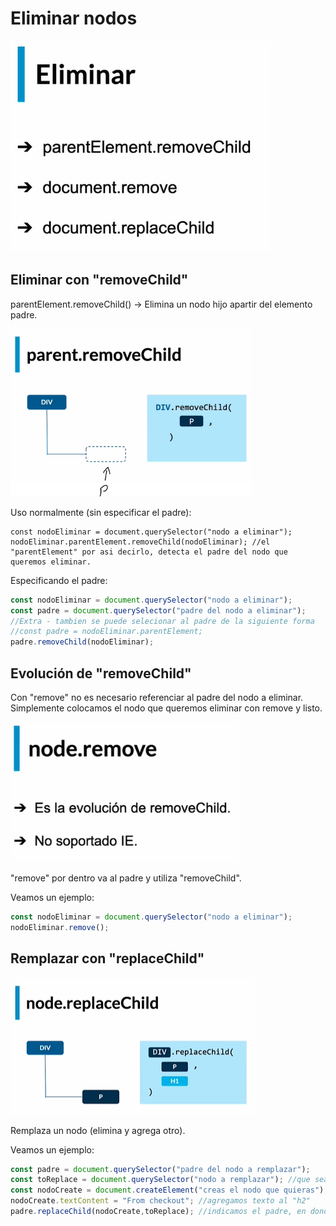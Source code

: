 # Eliminar nodos

![EliminarNodos.PNG](../_resources/EliminarNodos.PNG)

## Eliminar con "removeChild"

parentElement.removeChild() -> Elimina un nodo hijo apartir del elemento padre.

<img src="../_resources/removeChild.PNG" alt="removeChild.PNG" width="387" height="268">

Uso normalmente (sin especificar el padre):

```Javacript
const nodoEliminar = document.querySelector("nodo a eliminar");
nodoEliminar.parentElement.removeChild(nodoEliminar); //el "parentElement" por asi decirlo, detecta el padre del nodo que queremos eliminar.
```

Especificando el padre:

```Javascript
const nodoEliminar = document.querySelector("nodo a eliminar");
const padre = document.querySelector("padre del nodo a eliminar");
//Extra - tambien se puede selecionar al padre de la siguiente forma
//const padre = nodoEliminar.parentElement;
padre.removeChild(nodoEliminar);
```

## Evolución de "removeChild"

Con "remove" no es necesario referenciar al padre del nodo a eliminar. Simplemente colocamos el nodo que queremos eliminar con remove y listo.

<img src="../_resources/EvolucionRemovechild.PNG" alt="EvolucionRemovechild.PNG" width="366" height="224">

"remove" por dentro va al padre y utiliza "removeChild".

Veamos un ejemplo:

```JavaScript
const nodoEliminar = document.querySelector("nodo a eliminar");
nodoEliminar.remove();
```

## Remplazar con "replaceChild"

![replacaChild.PNG](../_resources/replacaChild.PNG)

Remplaza un nodo (elimina y agrega otro).

Veamos un ejemplo:

```JavaScript
const padre = document.querySelector("padre del nodo a remplazar");
const toReplace = document.querySelector("nodo a remplazar"); //que sea un "h1", por ejemplo.
const nodoCreate = document.createElement("creas el nodo que quieras"); //creamos un nodo para remplazar (en este caso que sea un "h2")
nodoCreate.textContent = "From checkout"; //agregamos texto al "h2"
padre.replaceChild(nodoCreate,toReplace); //indicamos el padre, en donde se hara el remplazo, luego el nodo que será agregado y por último el nodo que será remplazado.
```